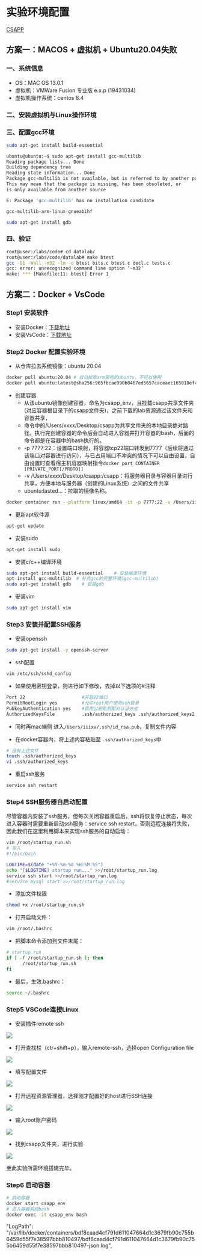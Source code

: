 # 实验环境配置

[CSAPP](https://blog.csdn.net/weixin_44071773/article/details/120785642)

## 方案一：MACOS + 虚拟机 + Ubuntu20.04失败

### 一、系统信息

- OS：MAC OS 13.0.1
- 虚拟机：VMWare Fusion 专业版 e.x.p (19431034)
- 虚拟机操作系统：centos 8.4

### 二、安装虚拟机与Linux操作环境

### 三、配置gcc环境

```bash
sudo apt-get install build-essential
```

```bash
ubuntu@ubuntu:~$ sudo apt-get install gcc-multilib
Reading package lists... Done
Building dependency tree       
Reading state information... Done
Package gcc-multilib is not available, but is referred to by another package.
This may mean that the package is missing, has been obsoleted, or
is only available from another source

E: Package 'gcc-multilib' has no installation candidate
```

```bash
gcc-multilib-arm-linux-gnueabihf
```

```bash
sudo apt-get install gdb
```

### 四、验证

```bash
root@user:/labs/code# cd datalab/
root@user:/labs/code/datalab# make btest
gcc -O1 -Wall -m32 -lm -o btest bits.c btest.c decl.c tests.c
gcc: error: unrecognized command line option ‘-m32’
make: *** [Makefile:11: btest] Error 1
```

## 方案二：Docker + VsCode

### Step1 安装软件

- 安装Docker：[下载地址](https://docs.docker.com/desktop)
- 安装VsCode：[下载地址](https://code.visualstudio.com/download)

### Step2 Docker 配置实验环境

- 从仓库拉去系统镜像：ubuntu 20.04

```bash
docker pull ubuntu:20.04 # 自动拉取arm架构的ubuntu，不可以使用
docker pull ubuntu:latest@sha256:965fbcae990b0467ed5657caceaec165018ef44a4d2d46c7cdea80a9dff0d1ea   # 其中@sha256之后的可以在dockerhub 相应版本中寻找，这里为amd64
```

- 创建容器
  - 从该ubuntu镜像创建容器，命名为csapp_env，且挂载csapp共享文件夹(对应容器根目录下的csapp文件夹)，之前下载的lab资源通过该文件夹和容器共享，
  - 命令中的/Users/xxxx/Desktop/csapp为共享文件夹的本地目录绝对路径。执行完创建容器的命令后会自动进入容器并打开容器的bash，后面的命令都是在容器中的bash执行的。
  - -p 7777:22：设置端口映射，将容器tcp22端口转发到7777（后续将通过该端口对容器进行访问），与已占用端口不冲突的情况下可以自由设置，自由设置时查看宿主机容器映射指令`docker port CONTAINER [PRIVATE_PORT[/PROTO]]`
  - -v /Users/xxxx/Desktop/csapp:/csapp：将服务器目录与容器目录进行共享，方便本地与服务器（创建的Linux系统）之间的文件共享
  - ubuntu:lasted...：拉取的镜像名称。

```bash
docker container run --platform linux/amd64 -it -p 7777:22 -v /Users/iiixv/Documents/CSAPP:csapp --name=csapp_env 6b7dfa7e8fdb /bin/bash     #6b7dfa7e8fdb 镜像id

```

- 更新apt软件源

```bash
apt-get update
```

- 安装sudo

```bash
apt-get install sudo
```

- 安装c/c++编译环境

```bash
sudo apt-get install build-essential    # 安装编译环境
apt install gcc-multilib  # 补充gcc的完整环境(gcc-multilib)
sudo apt-get install gdb    # 安装gdb
```

- 安装vim

```bash
sudo apt-get install vim
```

### Step3 安装并配置SSH服务

- 安装openssh

```bash
sudo apt-get install -y openssh-server
```

- ssh配置

```bash
vim /etc/ssh/sshd_config
```

- 如果使用密钥登录，则进行如下修改，去掉以下选项的#注释

```bash
Port 22                     #开启22端口
PermitRootLogin yes         #允许root用户使用ssh登录
PubkeyAuthentication yes    #启用公钥私钥配对认证方式
AuthorizedKeysFile          .ssh/authorized_keys .ssh/authorized_keys2      #公钥文件路径
```

- 同时再mac端侧 进入`/Users/iiixv/.ssh/id_rsa.pub`，复制文件内容

- 在docker容器内，将上述内容粘贴至 `.ssh/authorized_keys`中

```bash
# 没有上述文件
touch .ssh/authorized_keys
vi .ssh/authorized_keys
```

- 重启ssh服务

```bash
service ssh restart
```

### Step4 SSH服务器自启动配置

尽管容器内安装了ssh服务，但每次关闭容器重启后，ssh将恢复停止状态，每次进入容器时需要重新启动ssh服务：service ssh restart，否则远程连接将失败，因此我们在这里利用脚本来实现ssh服务的自动启动：

```bash
vim /root/startup_run.sh
# 写入
#!/bin/bash

LOGTIME=$(date "+%Y-%m-%d %H:%M:%S")
echo "[$LOGTIME] startup run..." >>/root/startup_run.log
service ssh start >>/root/startup_run.log
#service mysql start >>/root/startup_run.log
```

- 添加文件权限

```bash
chmod +x /root/startup_run.sh
```

- 打开启动文件：

```bash
vim /root/.bashrc
```

- 把脚本命令添加到文件末尾：

```bash
# startup run
if [ -f /root/startup_run.sh ]; then
      /root/startup_run.sh
fi
```

- 最后，生效.bashrc：

```bash
source ~/.bashrc
```

### Step5 VSCode连接Linux

- 安装插件remote ssh

![](https://img-blog.csdnimg.cn/e5aea43885b24384b2da186f9c2e168e.png?x-oss-process=image/watermark,type_ZHJvaWRzYW5zZmFsbGJhY2s,shadow_50,text_Q1NETiBARm9vbGlzaDQz,size_20,color_FFFFFF,t_70,g_se,x_16)

- 打开查找栏（ctr+shift+p），输入remote-ssh，选择open Configuration file

![](https://img-blog.csdnimg.cn/c35a5f68e91843eabd5b786de0b717aa.png?x-oss-process=image/watermark,type_ZHJvaWRzYW5zZmFsbGJhY2s,shadow_50,text_Q1NETiBARm9vbGlzaDQz,size_20,color_FFFFFF,t_70,g_se,x_16)

- 填写配置文件

![](https://img-blog.csdnimg.cn/9bb4f340b8a947848b372f9b464e5d97.png?x-oss-process=image/watermark,type_ZHJvaWRzYW5zZmFsbGJhY2s,shadow_50,text_Q1NETiBARm9vbGlzaDQz,size_20,color_FFFFFF,t_70,g_se,x_16)

- 打开远程资源管理器，选择刚才配置好的host进行SSH连接

![](https://img-blog.csdnimg.cn/8bc85f8d164d42c1ab2ac80decd2c6c0.png?x-oss-process=image/watermark,type_ZHJvaWRzYW5zZmFsbGJhY2s,shadow_50,text_Q1NETiBARm9vbGlzaDQz,size_19,color_FFFFFF,t_70,g_se,x_16)

- 输入root账户密码

![](https://img-blog.csdnimg.cn/42760dab7c044ec78d87eb677d2c430d.png?x-oss-process=image/watermark,type_ZHJvaWRzYW5zZmFsbGJhY2s,shadow_50,text_Q1NETiBARm9vbGlzaDQz,size_20,color_FFFFFF,t_70,g_se,x_16)

- 找到csapp文件夹，进行实验

![](https://img-blog.csdnimg.cn/545538db241d4d8d968c4e7954ed12c1.png?x-oss-process=image/watermark,type_ZHJvaWRzYW5zZmFsbGJhY2s,shadow_50,text_Q1NETiBARm9vbGlzaDQz,size_20,color_FFFFFF,t_70,g_se,x_16)

至此实验所需环境搭建完毕。

### Step6 启动容器

```bash
# 启动容器
docker start csapp_env
# 进入容器系统bash
docker exec -it csapp_env bash
```

"LogPath": "/var/lib/docker/containers/bdf8caad4cf791d611047664d1c3679fb90c755b6459d55f7e38597bbb810497/bdf8caad4cf791d611047664d1c3679fb90c755b6459d55f7e38597bbb810497-json.log",
